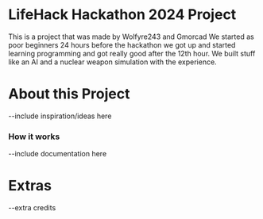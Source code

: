 # LifeHack Hackathon 2024 Project

This is a project that was made by Wolfyre243 and Gmorcad
We started as poor beginners
24 hours before the hackathon we got up and started learning programming and got really good after the 12th hour. We built stuff like an AI and a nuclear weapon simulation with the experience.

# About this Project
--include inspiration/ideas here

### How it works
--include documentation here

# Extras
--extra credits
